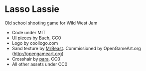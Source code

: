 # Lasso Lassie
Old school shooting game for Wild West Jam

- Code under MIT
- [UI pieces](http://opengameart.org/content/ui-pieces) by [Buch](http://opengameart.org/users/buch), CC0
- Logo by coollogo.com
- Sand texture by [MrBeast](http://opengameart.org/content/desert-tileset-0). Commissioned by OpenGameArt.org (http://opengameart.org)
- Crosshair by [para](http://opengameart.org/content/64-crosshairs-pack), CC0
- All other assets under CC0